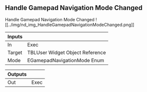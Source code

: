 ## Handle Gamepad Navigation Mode Changed
Handle Gamepad Navigation Mode Changed
![[../img/nd_img_HandleGamepadNavigationModeChanged.png]]

|Inputs||
|--|--|
| In | Exec |
| Target | TBLUser Widget Object Reference |
| Mode | EGamepadNavigationMode Enum |

|Outputs||
|--|--|
| Out | Exec |
